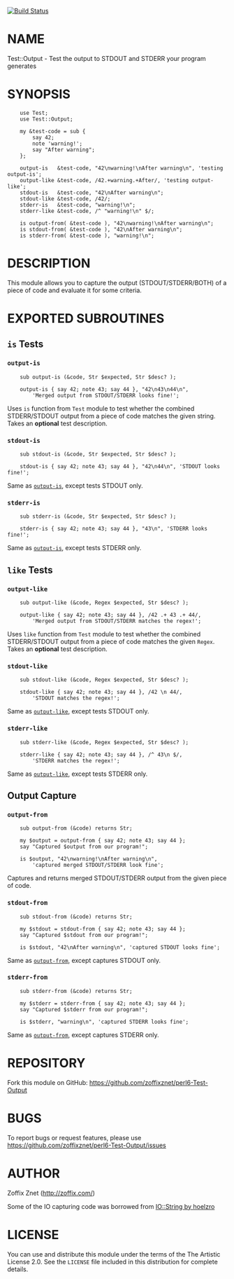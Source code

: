 [![Build Status](https://travis-ci.org/zoffixznet/perl6-Test-Output.svg)](https://travis-ci.org/zoffixznet/perl6-Test-Output)

# NAME

Test::Output - Test the output to STDOUT and STDERR your program generates

# SYNOPSIS

```perl6
    use Test;
    use Test::Output;

    my &test-code = sub {
        say 42;
        note 'warning!';
        say "After warning";
    };

    output-is   &test-code, "42\nwarning!\nAfter warning\n", 'testing output-is';
    output-like &test-code, /42.+warning.+After/, 'testing output-like';
    stdout-is   &test-code, "42\nAfter warning\n";
    stdout-like &test-code, /42/;
    stderr-is   &test-code, "warning!\n";
    stderr-like &test-code, /^ "warning!\n" $/;

    is output-from( &test-code ), "42\nwarning!\nAfter warning\n";
    is stdout-from( &test-code ), "42\nAfter warning\n";
    is stderr-from( &test-code ), "warning!\n";

```

# DESCRIPTION

This module allows you to capture the output (STDOUT/STDERR/BOTH) of a
piece of code and evaluate it for some criteria.

# EXPORTED SUBROUTINES

## `is` Tests

### `output-is`

```perl6
    sub output-is (&code, Str $expected, Str $desc? );
```

```perl6
    output-is { say 42; note 43; say 44 }, "42\n43\n44\n",
        'Merged output from STDOUT/STDERR looks fine!';
```

Uses `is` function from `Test` module to test whether the combined
STDERR/STDOUT output from a piece of code matches the given string. Takes
an **optional** test description.

### `stdout-is`

```perl6
    sub stdout-is (&code, Str $expected, Str $desc? );
```

```perl6
    stdout-is { say 42; note 43; say 44 }, "42\n44\n", 'STDOUT looks fine!';
```

Same as [`output-is`](#output-is), except tests STDOUT only.

### `stderr-is`

```perl6
    sub stderr-is (&code, Str $expected, Str $desc? );
```

```perl6
    stderr-is { say 42; note 43; say 44 }, "43\n", 'STDERR looks fine!';
```

Same as [`output-is`](#output-is), except tests STDERR only.

## `like` Tests

### `output-like`

```perl6
    sub output-like (&code, Regex $expected, Str $desc? );
```

```perl6
    output-like { say 42; note 43; say 44 }, /42 .+ 43 .+ 44/,
        'Merged output from STDOUT/STDERR matches the regex!';
```

Uses `like` function from `Test` module to test whether the combined
STDERR/STDOUT output from a piece of code matches the given `Regex`. Takes
an **optional** test description.

### `stdout-like`

```perl6
    sub stdout-like (&code, Regex $expected, Str $desc? );
```

```perl6
    stdout-like { say 42; note 43; say 44 }, /42 \n 44/,
        'STDOUT matches the regex!';
```

Same as [`output-like`](#output-like), except tests STDOUT only.

### `stderr-like`

```perl6
    sub stderr-like (&code, Regex $expected, Str $desc? );
```

```perl6
    stderr-like { say 42; note 43; say 44 }, /^ 43\n $/,
        'STDERR matches the regex!';
```

Same as [`output-like`](#output-like), except tests STDERR only.

## Output Capture

### `output-from`

```perl6
    sub output-from (&code) returns Str;
```

```perl6
    my $output = output-from { say 42; note 43; say 44 };
    say "Captured $output from our program!";

    is $output, "42\nwarning!\nAfter warning\n",
        'captured merged STDOUT/STDERR look fine';
```

Captures and returns merged STDOUT/STDERR output from the given piece of code.

### `stdout-from`

```perl6
    sub stdout-from (&code) returns Str;
```

```perl6
    my $stdout = stdout-from { say 42; note 43; say 44 };
    say "Captured $stdout from our program!";

    is $stdout, "42\nAfter warning\n", 'captured STDOUT looks fine';
```

Same as [`output-from`](#output-from), except captures STDOUT only.

### `stderr-from`

```perl6
    sub stderr-from (&code) returns Str;
```

```perl6
    my $stderr = stderr-from { say 42; note 43; say 44 };
    say "Captured $stderr from our program!";

    is $stderr, "warning\n", 'captured STDERR looks fine';
```

Same as [`output-from`](#output-from), except captures STDERR only.

# REPOSITORY

Fork this module on GitHub:
https://github.com/zoffixznet/perl6-Test-Output

# BUGS

To report bugs or request features, please use
https://github.com/zoffixznet/perl6-Test-Output/issues

# AUTHOR

Zoffix Znet (http://zoffix.com/)

Some of the IO capturing code was borrowed from
[IO::String by hoelzro](http://modules.perl6.org/repo/IO::String)

# LICENSE

You can use and distribute this module under the terms of the
The Artistic License 2.0. See the `LICENSE` file included in this
distribution for complete details.
